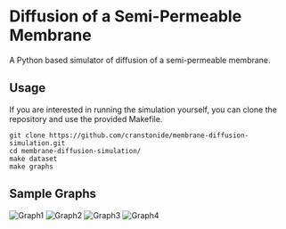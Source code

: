 Diffusion of a Semi-Permeable Membrane
======================================

A Python based simulator of diffusion of a semi-permeable membrane.

Usage
-----
If you are interested in running the simulation yourself, you can clone the repository and use the provided Makefile.

    git clone https://github.com/cranstonide/membrane-diffusion-simulation.git
    cd membrane-diffusion-simulation/
    make dataset
    make graphs
    
Sample Graphs
-------------
![Graph1](http://i.imgur.com/v7VvO0o.png)
![Graph2](http://i.imgur.com/x9wN5Xd.png)
![Graph3](http://i.imgur.com/mCVmtRN.png)
![Graph4](http://i.imgur.com/SLYp5zb.png)

